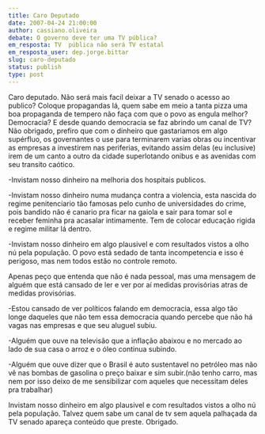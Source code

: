 ```yaml
---
title: Caro Deputado
date: 2007-04-24 21:00:00
author: cassiano.oliveira
debate: O governo deve ter uma TV pública?
em_resposta: TV  pública não será TV estatal
em_resposta_user: dep.jorge.bittar
slug: caro-deputado
status: publish 
type: post
---
```


Caro deputado. Não será mais facil deixar a TV senado o acesso ao publico? Coloque propagandas lá, quem sabe em meio a tanta pizza uma boa propaganda de tempero não faça com que o povo as engula melhor? Democracia? E desde quando democracia se faz abrindo um canal de TV? Não obrigado, prefiro que com o dinheiro que gastariamos em algo supérfluo, os governantes o use para terminarem varias obras ou incentivar as empresas a investirem nas periferias, evitando assim delas (eu inclusive) irem de um canto a outro da cidade superlotando onibus e as avenidas com seu transito caótico.  

-Invistam nosso dinheiro na melhoria dos hospitais publicos.   

-Invistam nosso dinheiro numa mudança contra a violencia, esta nascida do regime penitenciario tão famosas pelo cunho de universidades do crime, pois bandido não é canario pra ficar na gaiola e sair para tomar sol e receber feminha pra acasalar intimamente. Tem de colocar educação rigida e regime militar lá dentro.  

-Invistam nosso dinheiro em algo plausivel e com resultados vistos a olho nú pela população. O povo está sedado de tanta incompetencia e isso é perigoso, mas nem todos estão no controle remoto.   

Apenas peço que entenda que não é nada pessoal, mas uma mensagem de alguém que está cansado de ler e ver por aí medidas provisórias atras de medidas provisórias.   

-Estou cansado de ver políticos falando em democracia, essa algo tão longe daqueles que não tem essa democracia quando percebe que não há vagas nas empresas e que seu aluguel subiu.   

-Alguém que ouve na televisão que a inflação abaixou e no mercado ao lado de sua casa o arroz e o óleo continua subindo.   

-Alguém que ouve dizer que o Brasil é auto sustentavel no petróleo mas não vê nas bombas de gasolina o preço baixar e sim subir.(não tenho carro, mas nem por isso deixo de me sensibilizar com aqueles que necessitam deles pra trabalhar)  

Invistam nosso dinheiro em algo plausivel e com resultados vistos a olho nú pela população. Talvez quem sabe um canal de tv sem aquela palhaçada da TV senado apareça conteúdo que preste. Obrigado.
